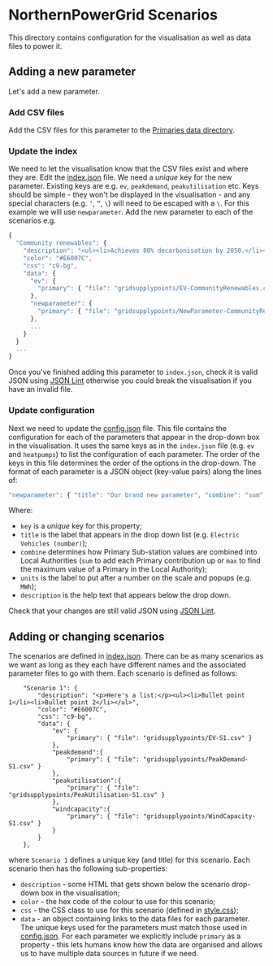 # NorthernPowerGrid Scenarios

This directory contains configuration for the visualisation as well as data files to power it.

## Adding a new parameter

Let's add a new parameter. 

### Add CSV files

Add the CSV files for this parameter to the [Primaries data directory](https://github.com/odileeds/northern-powergrid/tree/master/data/scenarios/gridsupplypoints).

### Update the index

We need to let the visualisation know that the CSV files exist and where they are. Edit the [index.json](https://github.com/odileeds/northern-powergrid/blob/master/data/scenarios/index.json) file. We need a _unique_ key for the new parameter. Existing keys are e.g. `ev`, `peakdemand`, `peakutilisation` etc. Keys should be simple - they won't be displayed in the visualisation - and any special characters (e.g. `‘`, `”`, `\`) will need to be escaped with a `\`. For this example we will use `newparameter`. Add the new parameter to each of the scenarios e.g.

```javascript
{
  "Community renewables": {
    "description": "<ul><li>Achieves 80% decarbonisation by 2050.</li><li>Local energy schemes flourish.</li></ul>",
    "color": "#E6007C",
    "css": "c9-bg",
    "data": {
      "ev": {
        "primary": { "file": "gridsupplypoints/EV-CommunityRenewables.csv" }
      },
      "newparameter": {
        "primary": { "file": "gridsupplypoints/NewParameter-CommunityRenewables.csv" }
      },
      ...
    }
  }
  ...
}
```
Once you've finished adding this parameter to `index.json`, check it is valid JSON using [JSON Lint](https://jsonlint.com/) otherwise you could break the visualisation if you have an invalid file.

### Update configuration

Next we need to update the [config.json](config.json) file. This file contains the configuration for each of the parameters that appear in the drop-down box in the visualisation. It uses the same keys as in the `index.json` file (e.g. `ev` and `heatpumps`) to list the configuration of each parameter. The order of the keys in this file determines the order of the options in the drop-down. The format of each parameter is a JSON object (key-value pairs) along the lines of:

```javascript
"newparameter": { "title": "Our brand new parameter", "combine": "sum", "units":"", "dp": 0, "description": "The short description that appears below the drop down" }
```

Where:
* `key` is a _unique_ key for this property;
* `title` is the label that appears in the drop down list (e.g. `Electric Vehicles (number)`);
* `combine` determines how Primary Sub-station values are combined into Local Authorities (`sum` to add each Primary contribution up or `max` to find the maximum value of a Primary in the Local Authority);
* `units` is the label to put after a number on the scale and popups (e.g. `MWh`);
* `description` is the help text that appears below the drop down.

Check that your changes are still valid JSON using [JSON Lint](https://jsonlint.com/).

## Adding or changing scenarios

The scenarios are defined in [index.json](index.json). There can be as many scenarios as we want as long as they each have different names and the associated parameter files to go with them. Each scenario is defined as follows:

```
	"Scenario 1": {
		"description": "<p>Here's a list:</p><ul><li>Bullet point 1</li><li>Bullet point 2</li></ul>",
		"color": "#E6007C",
		"css": "c9-bg",
		"data": {
			"ev": {
				"primary": { "file": "gridsupplypoints/EV-S1.csv" }
			},
			"peakdemand":{
				"primary": { "file": "gridsupplypoints/PeakDemand-S1.csv" }
			},
			"peakutilisation":{
				"primary": { "file": "gridsupplypoints/PeakUtilisation-S1.csv" }
			},
			"windcapacity":{
				"primary": { "file": "gridsupplypoints/WindCapacity-S1.csv" }
			}
		}
	},
```

where `Scenario 1` defines a unique key (and title) for this scenario. Each scenario then has the following sub-properties:

* `description` - some HTML that gets shown below the scenario drop-down box in the visualisation;
* `color` - the hex code of the colour to use for this scenario;
* `css` - the CSS class to use for this scenario (defined in [style.css](../resources/style.css));
* `data` - an object containing links to the data files for each parameter. The unique keys used for the parameters must match those used in [config.json](config.json). For each parameter we explicitly include `primary` as a property - this lets humans know how the data are organised and allows us to have multiple data sources in future if we need.
